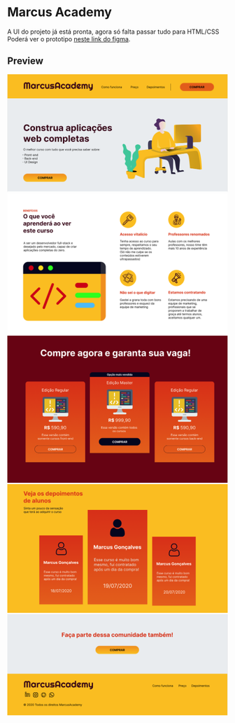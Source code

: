 # Marcus Academy
A UI do projeto já está pronta, agora só falta passar tudo para HTML/CSS <br>
Poderá ver o prototipo <a href="https://www.figma.com/file/3Ne13BQdG51KlMuYEfYMDy/Primeira-Interface-no-Figma?node-id=0%3A1">neste link do figma</a>.<br>
## Preview
<img src="./academy1.png"></img>
<img src="./academy2.png"></img>
<img src="./academy3.png"></img>
<img src="./academy4.png"></img>
<img src="./academy5.png"></img>
